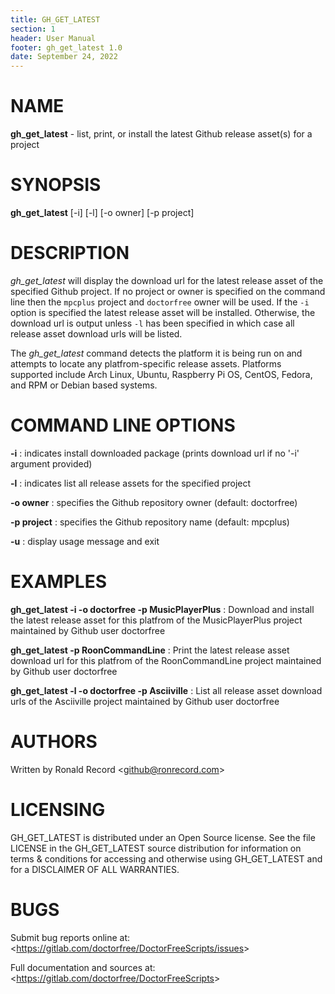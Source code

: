 ```yaml
---
title: GH_GET_LATEST
section: 1
header: User Manual
footer: gh_get_latest 1.0
date: September 24, 2022
---
```

# NAME
**gh_get_latest** - list, print, or install the latest Github release asset(s) for a project

# SYNOPSIS
**gh_get_latest** [-i] [-l] [-o owner] [-p project]

# DESCRIPTION
*gh_get_latest* will display the download url for the latest release asset
of the specified Github project. If no project or owner is specified on the
command line then the `mpcplus` project and `doctorfree` owner will be used.
If the `-i` option is specified the latest release asset will be installed.
Otherwise, the download url is output unless `-l` has been specified in
which case all release asset download urls will be listed.

The *gh_get_latest* command detects the platform it is being run on and
attempts to locate any platfrom-specific release assets. Platforms supported
include Arch Linux, Ubuntu, Raspberry Pi OS, CentOS, Fedora, and RPM or
Debian based systems.

# COMMAND LINE OPTIONS

**-i**
: indicates install downloaded package (prints download url if no '-i' argument provided)

**-l**
: indicates list all release assets for the specified project

**-o owner**
: specifies the Github repository owner (default: doctorfree)

**-p project**
: specifies the Github repository name (default: mpcplus)

**-u**
: display usage message and exit

# EXAMPLES

**gh_get_latest -i -o doctorfree -p MusicPlayerPlus**
: Download and install the latest release asset for this platfrom of the MusicPlayerPlus project maintained by Github user doctorfree

**gh_get_latest -p RoonCommandLine**
: Print the latest release asset download url for this platfrom of the RoonCommandLine project maintained by Github user doctorfree

**gh_get_latest -l -o doctorfree -p Asciiville**
: List all release asset download urls of the Asciiville project maintained by Github user doctorfree

# AUTHORS
Written by Ronald Record &lt;github@ronrecord.com&gt;

# LICENSING
GH_GET_LATEST is distributed under an Open Source license.
See the file LICENSE in the GH_GET_LATEST source distribution
for information on terms &amp; conditions for accessing and
otherwise using GH_GET_LATEST and for a DISCLAIMER OF ALL WARRANTIES.

# BUGS
Submit bug reports online at: &lt;https://gitlab.com/doctorfree/DoctorFreeScripts/issues&gt;

Full documentation and sources at: &lt;https://gitlab.com/doctorfree/DoctorFreeScripts&gt;


